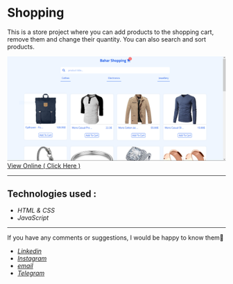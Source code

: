 # Shopping
This is a store project where you can add products to the shopping cart, remove them and change their quantity. You can also search and sort products.

![](/ShoppingProjectView.PNG)
[View Online ( Click Here )](https://baharshopping.netlify.app/)

---
## Technologies used : 
* *HTML & CSS*
* *JavaScript*

---

If you have any comments or suggestions, I would be happy to know them🙏
 * *[Linkedin](https://www.linkedin.com/in/bahar-eshghi-97ba15244/)*
 * *[Instagram](https://instagram.com/bahar.esh86?igshid=YmMyMTA2M2Y=)*
 * *[email](mailto:bahareshghi1386@gmail.com)*
 * *[Telegram](https://t.me/Bahar1386)*
